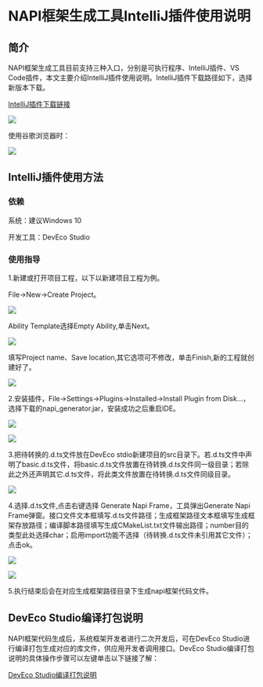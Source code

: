# NAPI框架生成工具IntelliJ插件使用说明

## 简介

NAPI框架生成工具目前支持三种入口，分别是可执行程序、IntelliJ插件、VS Code插件，本文主要介绍IntelliJ插件使用说明。IntelliJ插件下载路径如下，选择新版本下载。

[IntelliJ插件下载链接](https://plugins.jetbrains.com/plugin/19593-napi-generator/versions)

![](../../../figures/pic-napi_jar_download.png)

使用谷歌浏览器时：

![](../../../figures/picGoogle-napi_jar_download.png)

## IntelliJ插件使用方法

### 依赖

系统：建议Windows 10

开发工具：DevEco Studio

### 使用指导

1.新建或打开项目工程，以下以新建项目工程为例。

File->New->Create Project。

![](../../../figures/DevEco_step_newFile.png)

Ability Template选择Empty Ability,单击Next。

![](../../../figures/DevEco_step_firstNext.png)

填写Project name、Save location,其它选项可不修改，单击Finish,新的工程就创建好了。

![](../../../figures/DevEco_step_finish.png)

2.安装插件，File->Settings->Plugins->Installed->Install Plugin from Disk...，选择下载的napi_generator.jar，安装成功之后重启IDE。

![](../../../figures/DevEco_step_pluginsOk.png)

![](../../../figures/DevEco_step_applyPlugins.png)

3.把待转换的.d.ts文件放在DevEco stdio新建项目的src目录下。若.d.ts文件中声明了basic.d.ts文件，将basic.d.ts文件放置在待转换.d.ts文件同一级目录；若除此之外还声明其它.d.ts文件，将此类文件放置在待转换.d.ts文件同级目录。

![](../../../figures/DevEco_step_napi.png)

4.选择.d.ts文件,点击右键选择 Generate Napi Frame，工具弹出Generate Napi Frame弹窗。接口文件文本框填写.d.ts文件路径；生成框架路径文本框填写生成框架存放路径；编译脚本路径填写生成CMakeList.txt文件输出路径；number目的类型此处选择char；启用import功能不选择（待转换.d.ts文件未引用其它文件）；点击ok。

![](../../../figures/DevEco_step_napiGenerate.png)

![](../../../figures/DevEco_step_napi_ok.png)

5.执行结束后会在对应生成框架路径目录下生成napi框架代码文件。

## DevEco Studio编译打包说明
NAPI框架代码生成后，系统框架开发者进行二次开发后，可在DevEco Studio进行编译打包生成对应的库文件，供应用开发者调用接口。DevEco Studio编译打包说明的具体操作步骤可以左键单击以下链接了解：

[DevEco Studio编译打包说明](https://gitee.com/openharmony/napi_generator/blob/master/napi_IntelliJ_plugin/docs/napi/INSTRUCTION_BUILD_ZH.md)
